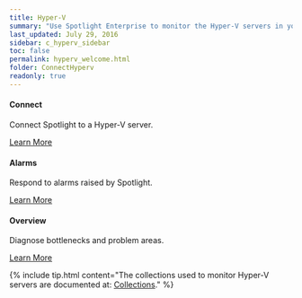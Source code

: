 ```yaml
---
title: Hyper-V
summary: "Use Spotlight Enterprise to monitor the Hyper-V servers in your enterprise."
last_updated: July 29, 2016
sidebar: c_hyperv_sidebar
toc: false
permalink: hyperv_welcome.html
folder: ConnectHyperv
readonly: true
---
```

<div class="row">
        <div class="col-md-3 col-sm-6">
            <div class="panel panel-default text-center">
                <div class="panel-body">
                    <h4>Connect</h4>
                    <p>Connect Spotlight to a Hyper-V server.</p>
                    <a href="hyperv_connect_details.html" class="btn btn-primary">Learn More</a>
                </div>
            </div>
        </div>
        <div class="col-md-3 col-sm-6">
            <div class="panel panel-default text-center">
                <div class="panel-body">
                    <h4>Alarms</h4>
                    <p>Respond to alarms raised by Spotlight.</p>
                    <a href="hyperv_alarms.html" class="btn btn-primary">Learn More</a>
                </div>
            </div>
        </div>
        <div class="col-md-3 col-sm-6">
            <div class="panel panel-default text-center">
                <div class="panel-body">
                    <h4>Overview</h4>
                    <p>Diagnose bottlenecks and problem areas.</p>
                    <a href="hyperv_drilldown_overview.html" class="btn btn-primary">Learn More</a>
                </div>
            </div>
        </div>
    </div>


{% include tip.html content="The collections used to monitor Hyper-V servers are documented at: [Collections](hyperv_collections.html)." %}
